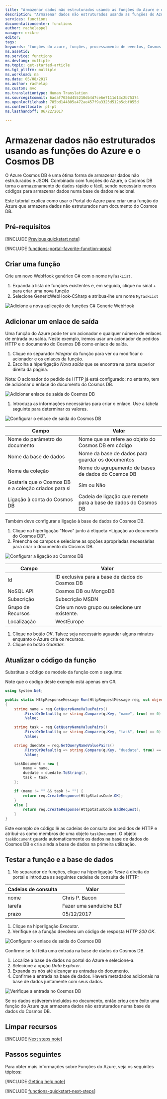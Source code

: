 ```yaml
---
title: "Armazenar dados não estruturados usando as funções do Azure e o Cosmos DB"
description: "Armazenar dados não estruturados usando as funções do Azure e o Cosmos DB"
services: functions
documentationcenter: functions
author: rachelappel
manager: erikre
editor: 
tags: 
keywords: "funções do azure, funções, processamento de eventos, Cosmos DB, computação dinâmica, arquitetura sem servidor"
ms.assetid: 
ms.service: functions
ms.devlang: multiple
ms.topic: get-started-article
ms.tgt_pltfrm: multiple
ms.workload: na
ms.date: 05/08/2017
ms.author: rachelap
ms.custom: mvc
ms.translationtype: Human Translation
ms.sourcegitcommit: 6adaf7026d455210db4d7ce6e7111d13c2b75374
ms.openlocfilehash: 785bd144805a472ae457f9a3323d512b5cbf055d
ms.contentlocale: pt-pt
ms.lasthandoff: 06/22/2017

---
```

<a id="store-unstructured-data-using-azure-functions-and-cosmos-db" class="xliff"></a>

# Armazenar dados não estruturados usando as funções do Azure e o Cosmos DB

O Azure Cosmos DB é uma ótima forma de armazenar dados não estruturados e JSON. Combinado com funções do Azure, o Cosmos DB torna o armazenamento de dados rápido e fácil, sendo necessário menos códigos para armazenar dados numa base de dados relacional.

Este tutorial explica como usar o Portal do Azure para criar uma função do Azure que armazena dados não estruturados num documento do Cosmos DB. 

<a id="prerequisites" class="xliff"></a>

## Pré-requisitos

[!INCLUDE [Previous quickstart note](../../includes/functions-quickstart-previous-topics.md)]

[!INCLUDE [functions-portal-favorite-function-apps](../../includes/functions-portal-favorite-function-apps.md)]

<a id="create-a-function" class="xliff"></a>

## Criar uma função

Crie um novo WebHook genérico C# com o nome `MyTaskList`.

1. Expanda a lista de funções existentes e, em seguida, clique no sinal + para criar uma nova função
1. Selecione GenericWebHook-CSharp e atribua-lhe um nome `MyTaskList`

![Adicione a nova aplicação de funções C# Generic WebHook](./media/functions-integrate-store-unstructured-data-cosmosdb/functions-create-new-functionapp.png)

<a id="add-an-output-binding" class="xliff"></a>

## Adicionar um enlace de saída

Uma função do Azure pode ter um acionador e qualquer número de enlaces de entrada ou saída. Neste exemplo, iremos usar um acionador de pedidos HTTP e o documento do Cosmos DB como enlace de saída.

1. Clique no separador *Integrar* da função para ver ou modificar o acionador e os enlaces da função.
1. Escolha a hiperligação *Nova saída* que se encontra na parte superior direita da página.

Nota: O acionador do pedido de HTTP já está configurado; no entanto, tem de adicionar o enlace do documento do Cosmos DB.

![Adicionar enlace de saída do Cosmos DB](./media/functions-integrate-store-unstructured-data-cosmosdb/functions-integrate-tab-add-new-output-binding.png)

1. Introduza as informações necessárias para criar o enlace. Use a tabela seguinte para determinar os valores.

![Configurar o enlace de saída do Cosmos DB](./media/functions-integrate-store-unstructured-data-cosmosdb/functions-integrate-tab-configure-cosmosdb-binding.png)

|  Campo | Valor  |
|---|---|
| Nome do parâmetro do documento | Nome que se refere ao objeto do Cosmos DB em código |
| Nome da base de dados | Nome da base de dados para guardar os documentos |
| Nome da coleção | Nome do agrupamento de bases de dados do Cosmos DB |
| Gostaria que o Cosmos DB e a coleção criados para si | Sim ou Não |
| Ligação à conta do Cosmos DB | Cadeia de ligação que remete para a base de dados do Cosmos DB |

Também deve configurar a ligação à base de dados do Cosmos DB.

1. Clique na hiperligação "Novo" junto à etiqueta *Ligação ao documento do Cosmos DB".
1. Preencha os campos e selecione as opções apropriadas necessárias para criar o documento do Cosmos DB.

![Configurar a ligação ao Cosmos DB](./media/functions-integrate-store-unstructured-data-cosmosdb/functions-create-CosmosDB.png)

|  Campo | Valor  |
|---|---|
| Id | ID exclusiva para a base de dados do Cosmos DB  |
| NoSQL API | Cosmos DB ou MongoDB  |
| Subscrição | Subscrição MSDN  |
| Grupo de Recursos  | Crie um novo grupo ou selecione um existente.  |
| Localização  | WestEurope  |

1. Clique no botão *OK*. Talvez seja necessário aguardar alguns minutos enquanto o Azure cria os recursos.
1. Clique no botão *Guardar*.

<a id="update-the-function-code" class="xliff"></a>

## Atualizar o código da função

Substitua o código de modelo da função com o seguinte:

Note que o código deste exemplo está apenas em C#.

```csharp
using System.Net;

public static HttpResponseMessage Run(HttpRequestMessage req, out object taskDocument, TraceWriter log)
{
    string name = req.GetQueryNameValuePairs()
        .FirstOrDefault(q => string.Compare(q.Key, "name", true) == 0)
        .Value;

    string task = req.GetQueryNameValuePairs()
        .FirstOrDefault(q => string.Compare(q.Key, "task", true) == 0)
        .Value;

    string duedate = req.GetQueryNameValuePairs()
        .FirstOrDefault(q => string.Compare(q.Key, "duedate", true) == 0)
        .Value;

    taskDocument = new {
        name = name,
        duedate = duedate.ToString(),
        task = task
    };

    if (name != "" && task != "") {
        return req.CreateResponse(HttpStatusCode.OK);
    }
    else {
        return req.CreateResponse(HttpStatusCode.BadRequest);
    }
}

```

Este exemplo de código lê as cadeias de consulta dos pedidos de HTTP e atribui-as como membros de uma objeto `taskDocument`. O objeto `taskDocument` guarda automaticamente os dados na base de dados do Cosmos DB e cria ainda a base de dados na primeira utilização.

<a id="test-the-function-and-database" class="xliff"></a>

## Testar a função e a base de dados

1. No separador de funções, clique na hiperligação *Teste* à direita do portal e introduza as seguintes cadeias de consulta de HTTP:

| Cadeias de consulta | Valor |
|---|---|
| nome | Chris P. Bacon |
| tarefa | Fazer uma sanduíche BLT |
| prazo | 05/12/2017 |

1. Clique na hiperligação *Executar*.
1. Verifique se a função devolveu um código de resposta *HTTP 200 OK*.

![Configurar o enlace de saída do Cosmos DB](./media/functions-integrate-store-unstructured-data-cosmosdb/functions-test-function.png)

Confirme se foi feita uma entrada na base de dados do Cosmos DB.

1. Localize a base de dados no portal do Azure e selecione-a.
1. Selecione a opção *Data Explorer*.
1. Expanda os nós até alcançar as entradas do documento.
1. Confirme a entrada na base de dados. Haverá metadados adicionais na base de dados juntamente com seus dados.

![Verifique a entrada no Cosmos DB](./media/functions-integrate-store-unstructured-data-cosmosdb/functions-verify-cosmosdb-output.png)

Se os dados estiverem incluídos no documento, então criou com êxito uma função do Azure que armazena dados não estruturados numa base de dados do Cosmos DB.

<a id="clean-up-resources" class="xliff"></a>

## Limpar recursos

[!INCLUDE [Next steps note](../../includes/functions-quickstart-cleanup.md)]

<a id="next-steps" class="xliff"></a>

## Passos seguintes

Para obter mais informações sobre Funções do Azure, veja os seguintes tópicos:

[!INCLUDE [Getting help note](../../includes/functions-get-help.md)]

[!INCLUDE [functions-quickstart-next-steps](../../includes/functions-quickstart-next-steps.md)]

